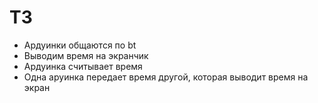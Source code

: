 # ТЗ #
- Ардуинки общаются по bt
- Выводим время на экранчик
- Ардуинка считывает время
- Одна аруинка передает время другой, которая выводит время на экран
